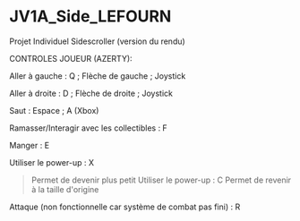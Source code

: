 # JV1A_Side_LEFOURN
 Projet Individuel Sidescroller (version du rendu)

CONTROLES JOUEUR (AZERTY):

Aller à gauche : Q ; Flèche de gauche ; Joystick

Aller à droite : D ; Flèche de droite ; Joystick

Saut : Espace ; A (Xbox)

Ramasser/Interagir avec les collectibles : F

Manger : E

Utiliser le power-up : X
> Permet de devenir plus petit
Utiliser le power-up : C
> Permet de revenir à la taille d'origine

Attaque (non fonctionnelle car système de combat pas fini) : R

